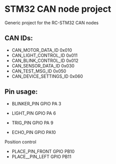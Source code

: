 # STM32 CAN node project

Generic project for the RC-STM32 CAN nodes

## CAN IDs:
* CAN_MOTOR_DATA_ID 	   0x010
* CAN_LIGHT_CONTROL_ID   0x011
* CAN_BLINK_CONTROL_ID   0x012
* CAN_SENSOR_DATA_ID     0x030
* CAN_TEST_MSG_ID        0x050
* CAN_DEVICE_SETTINGS_ID 0x060

## Pin usage:
* BLINKER_PIN GPIO PA 3
* LIGHT_PIN GPIO PA 6

* TRIG_PIN GPIO PA 9
* ECHO_PIN GPIO PA10

Position control
* PLACE_PIN_FRONT GPIO PB10
* PLACE__PIN_LEFT GPIO PB11

